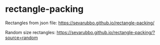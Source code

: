 # rectangle-packing

Rectangles from json file: https://sevarubbo.github.io/rectangle-packing/

Random size rectangles: https://sevarubbo.github.io/rectangle-packing/?source=random
